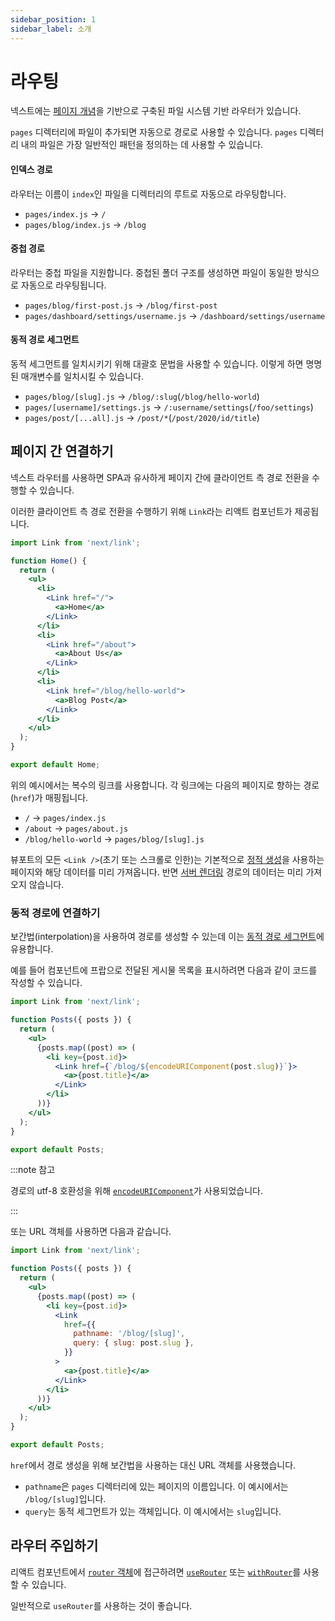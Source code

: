 ```yaml
---
sidebar_position: 1
sidebar_label: 소개
---
```


# 라우팅

넥스트에는 [페이지 개념](../기본-기능/페이지.md)을 기반으로 구축된 파일 시스템 기반 라우터가 있습니다.

`pages` 디렉터리에 파일이 추가되면 자동으로 경로로 사용할 수 있습니다. `pages` 디렉터리 내의 파일은 가장 일반적인 패턴을 정의하는 데 사용할 수 있습니다.

#### 인덱스 경로

라우터는 이름이 `index`인 파일을 디렉터리의 루트로 자동으로 라우팅합니다.

- `pages/index.js` → `/`
- `pages/blog/index.js` → `/blog`

#### 중첩 경로

라우터는 중첩 파일을 지원합니다. 중첩된 폴더 구조를 생성하면 파일이 동일한 방식으로 자동으로 라우팅됩니다.

- `pages/blog/first-post.js` → `/blog/first-post`
- `pages/dashboard/settings/username.js` → `/dashboard/settings/username`

#### 동적 경로 세그먼트

동적 세그먼트를 일치시키기 위해 대괄호 문법을 사용할 수 있습니다. 이렇게 하면 명명된 매개변수를 일치시킬 수 있습니다.

- `pages/blog/[slug].js` → `/blog/:slug`(`/blog/hello-world`)
- `pages/[username]/settings.js` → `/:username/settings`(`/foo/settings`)
- `pages/post/[...all].js` → `/post/*`(`/post/2020/id/title`)

## 페이지 간 연결하기

넥스트 라우터를 사용하면 SPA과 유사하게 페이지 간에 클라이언트 측 경로 전환을 수행할 수 있습니다.

이러한 클라이언트 측 경로 전환을 수행하기 위해 `Link`라는 리액트 컴포넌트가 제공됩니다.

```jsx
import Link from 'next/link';

function Home() {
  return (
    <ul>
      <li>
        <Link href="/">
          <a>Home</a>
        </Link>
      </li>
      <li>
        <Link href="/about">
          <a>About Us</a>
        </Link>
      </li>
      <li>
        <Link href="/blog/hello-world">
          <a>Blog Post</a>
        </Link>
      </li>
    </ul>
  );
}

export default Home;
```

위의 예시에서는 복수의 링크를 사용합니다. 각 링크에는 다음의 페이지로 향하는 경로(`href`)가 매핑됩니다.

- `/` → `pages/index.js`
- `/about` → `pages/about.js`
- `/blog/hello-world` → `pages/blog/[slug].js`

뷰포트의 모든 `<Link />`(초기 또는 스크롤로 인한)는 기본적으로 [정적 생성](../기본-기능/데이터-가져오기/get-static-props.md)을 사용하는 페이지와 해당 데이터를 미리 가져옵니다. 반면 [서버 렌더링](../기본-기능/데이터-가져오기/get-server-side-props.md) 경로의 데이터는 미리 가져오지 않습니다.

### 동적 경로에 연결하기

보간법(interpolation)을 사용하여 경로를 생성할 수 있는데 이는 [동적 경로 세그먼트](#동적-경로-세그먼트)에 유용합니다.

예를 들어 컴포넌트에 프랍으로 전달된 게시물 목록을 표시하려면 다음과 같이 코드를 작성할 수 있습니다.

```jsx
import Link from 'next/link';

function Posts({ posts }) {
  return (
    <ul>
      {posts.map((post) => (
        <li key={post.id}>
          <Link href={`/blog/${encodeURIComponent(post.slug)}`}>
            <a>{post.title}</a>
          </Link>
        </li>
      ))}
    </ul>
  );
}

export default Posts;
```

:::note 참고

경로의 utf-8 호환성을 위해 [`encodeURIComponent`](https://developer.mozilla.org/en-US/docs/Web/JavaScript/Reference/Global_Objects/encodeURIComponent)가 사용되었습니다.

:::

또는 URL 객체를 사용하면 다음과 같습니다.

```jsx
import Link from 'next/link';

function Posts({ posts }) {
  return (
    <ul>
      {posts.map((post) => (
        <li key={post.id}>
          <Link
            href={{
              pathname: '/blog/[slug]',
              query: { slug: post.slug },
            }}
          >
            <a>{post.title}</a>
          </Link>
        </li>
      ))}
    </ul>
  );
}

export default Posts;
```

`href`에서 경로 생성을 위해 보간법을 사용하는 대신 URL 객체를 사용했습니다.

- `pathname`은 `pages` 디렉터리에 있는 페이지의 이름입니다. 이 예시에서는 `/blog/[slug]`입니다.
- `query`는 동적 세그먼트가 있는 객체입니다. 이 예시에서는 `slug`입니다.

## 라우터 주입하기

리액트 컴포넌트에서 [`router` 객체](https://nextjs.org/docs/api-reference/next/router#router-object)에 접근하려면 [`useRouter`](https://nextjs.org/docs/api-reference/next/router#userouter) 또는 [`withRouter`](https://nextjs.org/docs/api-reference/next/router#withrouter)를 사용할 수 있습니다.

일반적으로 `useRouter`를 사용하는 것이 좋습니다.
